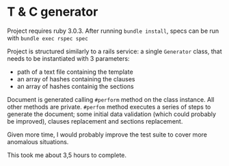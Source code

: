 # T & C generator

Project requires ruby 3.0.3.
After running `bundle install`, specs can be run with `bundle exec rspec spec`

Project is structured similarly to a rails service: a single `Generator` class, that needs to be instantiated with 3 parameters:

- path of a text file containing the template
- an array of hashes containing the clauses
- an array of hashes containig the sections

Document is generated calling `#perform` method on the class instance. All other methods are private.
`#perfom` method executes a series of steps to generate the document; some initial data validation (which could probably be improved), clauses replacement and sections replacement.

Given more time, I would probably improve the test suite to cover more anomalous situations.

This took me about 3,5 hours to complete.